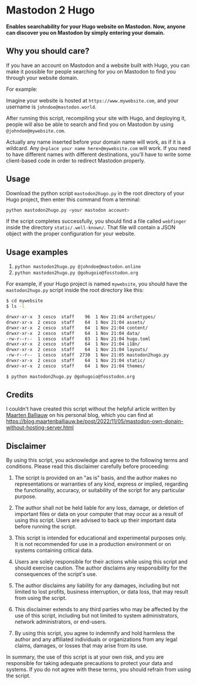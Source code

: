 # Mastodon 2 Hugo

**Enables searchability for your Hugo website on Mastodon. Now, anyone can discover you on Mastodon by simply entering your domain.**

Why you should care?
--------------------
If you have an account on Mastodon and a website built with Hugo, you can make it possible for people searching for you on Mastodon to find you through your website domain.

For example:

Imagine your website is hosted at `https://www.mywebsite.com`, and your username is `johndoe@mastodon.world`.

After running this script, recompiling your site with Hugo, and deploying it, people will also be able to search and find you on Mastodon by using `@johndoe@mywebsite.com`.

Actually any name inserted before your domain name will work, as if it is a wildcard. Any `@<place your name here>@mywebsite.com` will work. If you need to have different names with different destinations, you'll have to write some client-based code in order to redirect Mastodon properly.

Usage
-----
Download the python script `mastodon2hugo.py` in the root directory
of your Hugo project, then enter this command from a terminal:

```sh
python mastodon2hugo.py <your mastodon account>
```

If the script completes successfully, you should find a file 
called `webfinger` inside the directory `static/.well-known/`. 
That file will contain a JSON object with the proper configuration 
for your website.

Usage examples
--------------
1. `python mastodon2hugo.py @johndoe@mastodon.online`
2. `python mastodon2hugo.py @gohugoio@fosstodon.org`

For example, if your Hugo project is named `mywebsite`, you should have 
the `mastodon2hugo.py` script inside the root directory like this:

```sh
$ cd mywebsite
$ ls -l

drwxr-xr-x  3 cesco  staff    96  1 Nov 21:04 archetypes/
drwxr-xr-x  2 cesco  staff    64  1 Nov 21:04 assets/
drwxr-xr-x  2 cesco  staff    64  1 Nov 21:04 content/
drwxr-xr-x  2 cesco  staff    64  1 Nov 21:04 data/
-rw-r--r--  1 cesco  staff    83  1 Nov 21:04 hugo.toml
drwxr-xr-x  2 cesco  staff    64  1 Nov 21:04 i18n/
drwxr-xr-x  2 cesco  staff    64  1 Nov 21:04 layouts/
-rw-r--r--  1 cesco  staff  2730  1 Nov 21:05 mastodon2hugo.py
drwxr-xr-x  2 cesco  staff    64  1 Nov 21:04 static/
drwxr-xr-x  2 cesco  staff    64  1 Nov 21:04 themes/

$ python mastodon2hugo.py @gohugoio@fosstodon.org 
```

Credits
-------
I couldn't have created this script without the helpful article written by [Maarten Balliauw](https://blog.maartenballiauw.be) on his personal blog, which you can find at <https://blog.maartenballiauw.be/post/2022/11/05/mastodon-own-donain-without-hosting-server.html>

Disclaimer
----------
By using this script, you acknowledge and agree to the following terms and conditions. Please read this disclaimer carefully before proceeding:

1. The script is provided on an "as is" basis, and the author makes no representations or warranties of any kind, express or implied, regarding the functionality, accuracy, or suitability of the script for any particular purpose.

2. The author shall not be held liable for any loss, damage, or deletion of important files or data on your computer that may occur as a result of using this script. Users are advised to back up their important data before running the script.

3. This script is intended for educational and experimental purposes only. It is not recommended for use in a production environment or on systems containing critical data.

4. Users are solely responsible for their actions while using this script and should exercise caution. The author disclaims any responsibility for the consequences of the script's use.

5. The author disclaims any liability for any damages, including but not limited to lost profits, business interruption, or data loss, that may result from using the script.

6. This disclaimer extends to any third parties who may be affected by the use of this script, including but not limited to system administrators, network administrators, or end-users.

7. By using this script, you agree to indemnify and hold harmless the author and any affiliated individuals or organizations from any legal claims, damages, or losses that may arise from its use.

In summary, the use of this script is at your own risk, and you are responsible for taking adequate precautions to protect your data and systems. If you do not agree with these terms, you should refrain from using the script.
